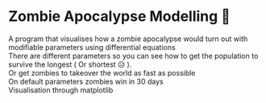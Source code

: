 # Zombie Apocalypse Modelling 🧟 <br />
A program that visualises how a zombie apocalypse would turn out with modifiable parameters using differential equations  <br />
There are different parameters so you can see how to get the population to survive the longest ( Or shortest 😥 ).    <br />
Or get zombies to takeover the world as fast as possible <br />
On default parameters zombies win in 30 days <br />
Visualisation through matplotlib
